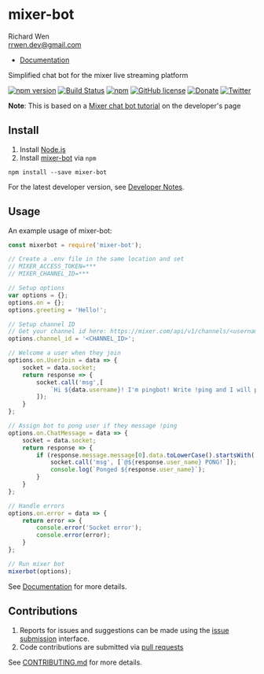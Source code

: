 # mixer-bot

Richard Wen  
rrwen.dev@gmail.com  

* [Documentation](https://rrwen.github.io/mixer-bot)

Simplified chat bot for the mixer live streaming platform

[![npm version](https://badge.fury.io/js/mixer-bot.svg)](https://badge.fury.io/js/mixer-bot)
[![Build Status](https://travis-ci.org/rrwen/mixer-bot.svg?branch=master)](https://travis-ci.org/rrwen/mixer-bot)
[![npm](https://img.shields.io/npm/dt/mixer-bot.svg)](https://www.npmjs.com/package/mixer-bot)
[![GitHub license](https://img.shields.io/github/license/rrwen/mixer-bot.svg)](https://github.com/rrwen/mixer-bot/blob/master/LICENSE)
[![Donate](https://img.shields.io/badge/donate-Donarbox-yellow.svg)](https://donorbox.org/rrwen)
[![Twitter](https://img.shields.io/twitter/url/https/github.com/rrwen/mixer-bot.svg?style=social)](https://twitter.com/intent/tweet?text=Simplified%20chat%20for%20the%20mixer%20live%20streaming%20platform:%20https%3A%2F%2Fgithub.com%2Frrwen%2Fmixer-bot%20%23nodejs%20%23npm)  
  
**Note**: This is based on a [Mixer chat bot tutorial](https://dev.mixer.com/guides/chat/chatbot) on the developer's page

## Install

1. Install [Node.js](https://nodejs.org/en/)
2. Install [mixer-bot](https://www.npmjs.com/package/mixer-bot) via `npm`

```
npm install --save mixer-bot
```

For the latest developer version, see [Developer Notes](#DEVELOPER.MD).

## Usage

An example usage of mixer-bot:

```javascript
const mixerbot = require('mixer-bot');

// Create a .env file in the same location and set
// MIXER_ACCESS_TOKEN=***
// MIXER_CHANNEL_ID=***

// Setup options
var options = {};
options.on = {};
options.greeting = 'Hello!';

// Setup channel ID
// Get your channel id here: https://mixer.com/api/v1/channels/<username>?fields=id
options.channel_id = '<CHANNEL_ID>';

// Welcome a user when they join
options.on.UserJoin = data => {
    socket = data.socket;
    return response => {
        socket.call('msg',[
            `Hi ${data.username}! I'm pingbot! Write !ping and I will pong back!`,
        ]);
    }
};

// Assign bot to pong user if they message !ping
options.on.ChatMessage = data => {
    socket = data.socket;
    return response => {
        if (response.message.message[0].data.toLowerCase().startsWith('!ping')) {
            socket.call('msg', [`@${response.user_name} PONG!`]);
            console.log(`Ponged ${response.user_name}`);
        }
    }
};

// Handle errors
options.on.error = data => {
    return error => {
        console.error('Socket error');
        console.error(error);
    }
};

// Run mixer bot
mixerbot(options);
```

See [Documentation](https://rrwen.github.io/mixer-bot) for more details.


## Contributions

1. Reports for issues and suggestions can be made using the [issue submission](https://github.com/rrwen/mixer-bot/issues) interface.
2. Code contributions are submitted via [pull requests](https://github.com/rrwen/mixer-bot/pulls)

See [CONTRIBUTING.md](CONTRIBUTING.md) for more details.
